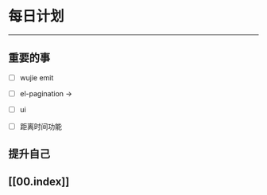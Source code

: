 
# 每日计划
---
## 重要的事

- [ ]  wujie emit
- [ ]  el-pagination ->
- [ ]  ui
- [ ] 距离时间功能



## 提升自己

  



## [[00.index]]










